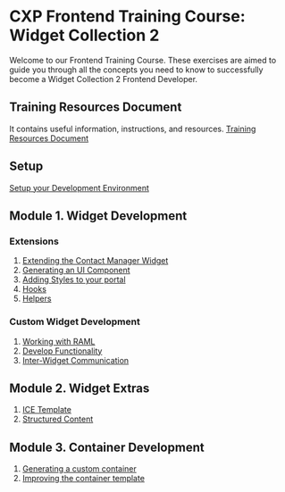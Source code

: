 # CXP Frontend Training Course: Widget Collection 2

Welcome to our Frontend Training Course. These exercises are aimed to guide you through all the concepts you need to know to successfully become a Widget Collection 2 Frontend Developer.

## Training Resources Document

It contains useful information, instructions, and resources. [Training Resources Document](./resources.md)

## Setup

[Setup your Development Environment](https://bitbucket.org/backbase/cxp-fe2-m00-setup)

## Module 1. Widget Development  

### Extensions  

1. [Extending the Contact Manager Widget](https://bitbucket.org/backbase/cxp-fe2-m01-widget-development-e01-extensions-template)  
2. [Generating an UI Component](https://bitbucket.org/backbase/cxp-fe2-m01-widget-development-e02-extensions-ui)  
3. [Adding Styles to your portal](https://bitbucket.org/backbase/cxp-fe2-m01-widget-development-e03-extensions-styling)  
4. [Hooks](https://bitbucket.org/backbase/cxp-fe2-m01-widget-development-e04-extensions-hooks)
5. [Helpers](https://bitbucket.org/backbase/cxp-fe2-m01-widget-development-e05-extensions-helpers)

### Custom Widget Development  

1. [Working with RAML](https://bitbucket.org/backbase/cxp-fe2-m01-widget-development-e06-custom-widget-raml)  
2. [Develop Functionality](https://bitbucket.org/backbase/cxp-fe2-m01-widget-development-e07-custom-widget-functionality)  
3. [Inter-Widget Communication](https://bitbucket.org/backbase/cxp-fe2-m01-widget-development-e08-custom-widget-communication)  


## Module 2. Widget Extras

1. [ICE Template](https://bitbucket.org/backbase/cxp-fe2-m02-widget-extras-e01-ice-template)  
2. [Structured Content](https://bitbucket.org/backbase/cxp-fe2-m02-widget-extras-e02-structuredcontent)  

## Module 3. Container Development

1. [Generating a custom container](https://bitbucket.org/backbase/cxp-fe2-m03-container-development-e01-accordioncontainer)  
2. [Improving the container template](https://bitbucket.org/backbase/cxp-fe2-m03-container-development-e02-accordiontemplate) 
